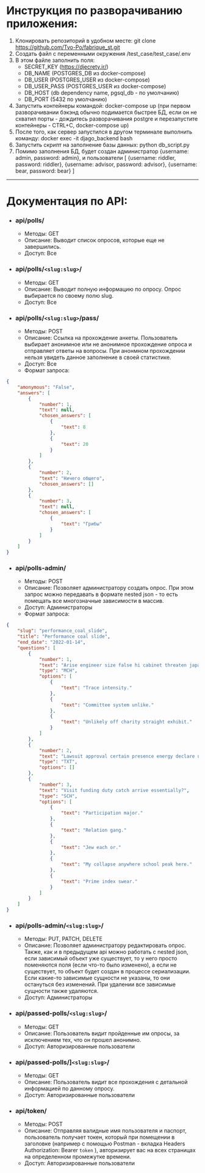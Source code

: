# Инструкция по разворачиванию приложения: #
1. Клонировать репозиторий в удобном месте: git clone https://github.com/Tvo-Po/fabrique_st.git
2. Создать файл с переменными окружения /test_case/test_case/.env
3. В этом файле заполнить поля:
    * SECRET_KEY (https://djecrety.ir/)
    * DB_NAME (POSTGRES_DB из docker-compose)
    * DB_USER (POSTGRES_USER из docker-compose)
    * DB_USER_PASS (POSTGRES_USER из docker-compose)
    * DB_HOST (db dependency name, pgsql_db - по умолчанию)
    * DB_PORT (5432 по умолчанию)
4. Запустить контейнеры командой: docker-compose up (при первом разворачивании бэкэнд обычно подимается быстрее БД, если он не схватил порты - дождитесь разворачивания postgre и перезапустите контейнеры - CTRL+C, docker-compose up)
5. После того, как сервер запустился в другом терминале выполнить команду: docker exec -it djago_backend bash
6. Запустить скрипт на заполнение базы данных: python db_script.py
7. Помимо заполнения БД, будет создан администратор {username: admin, password: admin}, и пользователи [ {username: riddler, password: riddler}, {username: advisor, password: advisor}, {username: bear, password: bear} ]
----------------------
# Документация по API: #
* ### api/polls/ ###
   * Методы: GET
   * Описание: Выводит список опросов, которые еще не завершились.
   * Доступ: Все
* ### api/polls/`<slug:slug>`/ ###
   * Методы: GET
   * Описание: Выводит полную информацию по опросу. Опрос выбирается по своему полю slug.
   * Доступ: Все
* ### api/polls/`<slug:slug>`/pass/ ###
   * Методы: POST
   * Описание: Ссылка на прохождение анкеты. Пользователь выбирает анонимное или не анонимное прохождение опроса и отправляет ответы на вопросы. При анонмном прохождении нельзя увидеть данное заполнение в своей статистике.
   * Доступ: Все
   * Формат запроса: 
```json
{
    "amonymous": "False",
    "answers": [
        {
            "number": 1,
            "text": null,
            "chosen_answers": [
                {
                    "text": 8
                },
                {
                    "text": 20
                }
            ]
        },
        {
            "number": 2,
            "text": "Ничего общего",
            "chosen_answers": []
        },
        {
            "number": 3,
            "text": null,
            "chosen_answers": [
                {
                    "text": "Грибы"
                }
            ]
        }
    ]
}
```

* ### api/polls-admin/ ###
   * Методы: POST
   * Описание: Позволяет администратору создать опрос. При этом запрос можно передавать в формате nested json - то есть помещать все многозначные зависимости в массив.
   * Доступ: Администраторы
   * Формат запроса: 
```json
{
    "slug": "performance_coal_slide",
    "title": "Performance coal slide",
    "end_date": "2022-01-14",
    "questions": [
        {
            "number": 1,
            "text": "Arise engineer size false hi cabinet threaten japanese invest suppose live off application wish join?",
            "type": "MCH",
            "options": [
                {
                    "text": "Trace intensity."
                },
                {
                    "text": "Committee system unlike."
                },
                {
                    "text": "Unlikely off charity straight exhibit."
                }
            ]
        },
        {
            "number": 2,
            "text": "Lawsuit approval certain presence energy declare union trace dramatically gear headline identify?",
            "type": "TXT",
            "options": []
        },
        {
            "number": 3,
            "text": "Visit funding duty catch arrive essentially?",
            "type": "SCH",
            "options": [
                {
                    "text": "Participation major."
                },
                {
                    "text": "Relation gang."
                },
                {
                    "text": "Jew each or."
                },
                {
                    "text": "My collapse anywhere school peak here."
                },
                {
                    "text": "Prime index swear."
                }
            ]
        }
    ]
}
```

* ### api/polls-admin/`<slug:slug>`/ ###
   * Методы: PUT, PATCH, DELETE
   * Описание: Позволяет администратору редактировать опрос. Также, как и в предыдущем api можно работать с nested json, если зависимый объект уже существует, то у него просто поменяются поля (если что-то было изменено), а если не существует, то объект будет создан в процессе сериализации. Если какие-то зависимые сущности не указаны, то они остануться без изменений. При удалении все зависимые сущности также удаляются.
   * Доступ: Администраторы

* ### api/passed-polls/`<slug:slug>`/ ###
   * Методы: GET
   * Описание: Пользователь видит пройденные им опросы, за исключением тех, что он прошел анонимно.
   * Доступ: Авторизированные пользователи

* ### api/passed-polls/]`<slug:slug>`/ ###
   * Методы: GET
   * Описание: Пользователь видит все прохождения с детальной информацией по данному опросу.
   * Доступ: Авторизированные пользователи

* ### api/token/ ###
   * Методы: POST
   * Описание: Отправляя валидные имя пользователя и паспорт, пользователь получает токен, который при помещении в заголовке (например с помощью Postman - вкладка Headers Authorization: Bearer `token` ), авторизирует вас на всех страницах на определенном промежутке времени.
   * Доступ: Авторизированные пользователи